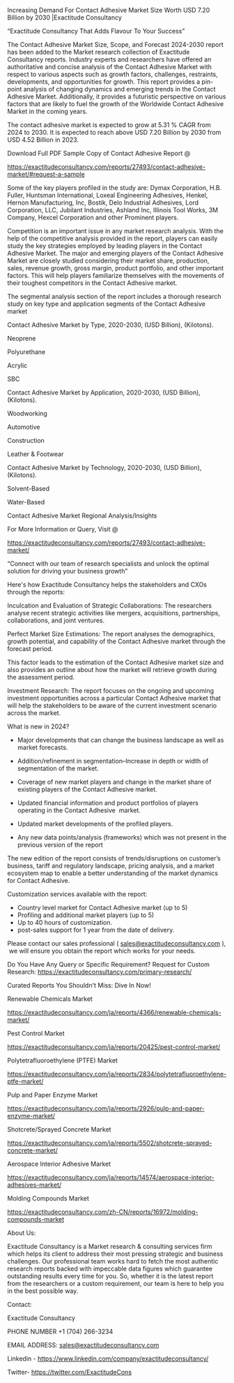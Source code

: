 Increasing Demand For Contact Adhesive Market Size Worth USD 7.20 Billion by 2030 |Exactitude Consultancy

“Exactitude Consultancy That Adds Flavour To Your Success”

The Contact Adhesive Market Size, Scope, and Forecast 2024-2030 report has been added to the Market research collection of Exactitude Consultancy reports. Industry experts and researchers have offered an authoritative and concise analysis of the Contact Adhesive Market with respect to various aspects such as growth factors, challenges, restraints, developments, and opportunities for growth. This report provides a pin-point analysis of changing dynamics and emerging trends in the Contact Adhesive Market. Additionally, it provides a futuristic perspective on various factors that are likely to fuel the growth of the Worldwide Contact Adhesive Market in the coming years.

The contact adhesive market is expected to grow at 5.31 % CAGR from 2024 to 2030. It is expected to reach above USD 7.20 Billion by 2030 from USD 4.52 Billion in 2023.

Download Full PDF Sample Copy of Contact Adhesive Report @

https://exactitudeconsultancy.com/reports/27493/contact-adhesive-market/#request-a-sample

Some of the key players profiled in the study are: Dymax Corporation, H.B. Fuller, Huntsman International, Loxeal Engineering Adhesives, Henkel, Hernon Manufacturing, Inc, Bostik, Delo Industrial Adhesives, Lord Corporation, LLC, Jubilant Industries, Ashland Inc, Illinois Tool Works, 3M Company, Hexcel Corporation and other Prominent players.

Competition is an important issue in any market research analysis. With the help of the competitive analysis provided in the report, players can easily study the key strategies employed by leading players in the Contact Adhesive Market. The major and emerging players of the Contact Adhesive Market are closely studied considering their market share, production, sales, revenue growth, gross margin, product portfolio, and other important factors. This will help players familiarize themselves with the movements of their toughest competitors in the Contact Adhesive market.

The segmental analysis section of the report includes a thorough research study on key type and application segments of the Contact Adhesive market

Contact Adhesive Market by Type, 2020-2030, (USD Billion), (Kilotons).

Neoprene

Polyurethane

Acrylic

SBC

Contact Adhesive Market by Application, 2020-2030, (USD Billion), (Kilotons).

Woodworking

Automotive

Construction

Leather & Footwear

Contact Adhesive Market by Technology, 2020-2030, (USD Billion), (Kilotons).

Solvent-Based

Water-Based

Contact Adhesive Market Regional Analysis/Insights

For More Information or Query, Visit @

https://exactitudeconsultancy.com/reports/27493/contact-adhesive-market/

“Connect with our team of research specialists and unlock the optimal solution for driving your business growth”

Here's how Exactitude Consultancy helps the stakeholders and CXOs through the reports:

Inculcation and Evaluation of Strategic Collaborations: The researchers analyse recent strategic activities like mergers, acquisitions, partnerships, collaborations, and joint ventures.

Perfect Market Size Estimations: The report analyses the demographics, growth potential, and capability of the Contact Adhesive market through the forecast period.

This factor leads to the estimation of the Contact Adhesive market size and also provides an outline about how the market will retrieve growth during the assessment period.

Investment Research: The report focuses on the ongoing and upcoming investment opportunities across a particular Contact Adhesive market that will help the stakeholders to be aware of the current investment scenario across the market.

What is new in 2024?

- Major developments that can change the business landscape as well as market forecasts.

- Addition/refinement in segmentation–Increase in depth or width of segmentation of the market.

- Coverage of new market players and change in the market share of existing players of the Contact Adhesive market.

- Updated financial information and product portfolios of players operating in the Contact Adhesive  market.

- Updated market developments of the profiled players.

- Any new data points/analysis (frameworks) which was not present in the previous version of the report

The new edition of the report consists of trends/disruptions on customer’s business, tariff and regulatory landscape, pricing analysis, and a market ecosystem map to enable a better understanding of the market dynamics for Contact Adhesive.

Customization services available with the report:

- Country level market for Contact Adhesive market (up to 5)
- Profiling and additional market players (up to 5)
- Up to 40 hours of customization.
- post-sales support for 1 year from the date of delivery.

Please contact our sales professional ( sales@exactitudeconsultancy.com ),  we will ensure you obtain the report which works for your needs.

Do You Have Any Query or Specific Requirement? Request for Custom Research: https://exactitudeconsultancy.com/primary-research/

Curated Reports You Shouldn't Miss: Dive In Now!

Renewable Chemicals Market

https://exactitudeconsultancy.com/ja/reports/4366/renewable-chemicals-market/

Pest Control Market

https://exactitudeconsultancy.com/ja/reports/20425/pest-control-market/

Polytetrafluoroethylene (PTFE) Market

https://exactitudeconsultancy.com/ja/reports/2834/polytetrafluoroethylene-ptfe-market/

Pulp and Paper Enzyme Market

https://exactitudeconsultancy.com/ja/reports/2926/pulp-and-paper-enzyme-market/

Shotcrete/Sprayed Concrete Market

https://exactitudeconsultancy.com/ja/reports/5502/shotcrete-sprayed-concrete-market/

Aerospace Interior Adhesive Market

https://exactitudeconsultancy.com/ja/reports/14574/aerospace-interior-adhesives-market/

Molding Compounds Market

https://exactitudeconsultancy.com/zh-CN/reports/16972/molding-compounds-market

About Us:

Exactitude Consultancy is a Market research & consulting services firm which helps its client to address their most pressing strategic and business challenges. Our professional team works hard to fetch the most authentic research reports backed with impeccable data figures which guarantee outstanding results every time for you. So, whether it is the latest report from the researchers or a custom requirement, our team is here to help you in the best possible way.

Contact:

Exactitude Consultancy

PHONE NUMBER +1 (704) 266-3234

EMAIL ADDRESS: sales@exactitudeconsultancy.com

Linkedin - https://www.linkedin.com/company/exactitudeconsultancy/

Twitter- https://twitter.com/ExactitudeCons



